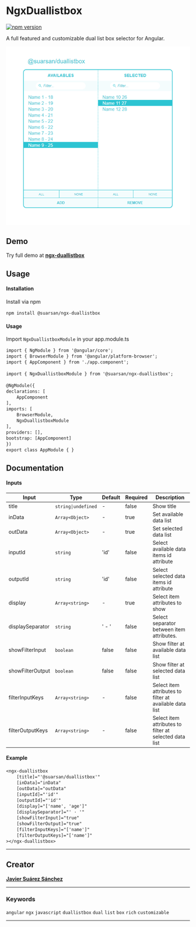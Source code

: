 # NgxDuallistbox

[![npm version](https://badge.fury.io/js/@suarsan%2Fngx-duallistbox.svg)](https://badge.fury.io/js/@suarsan%2Fngx-duallistbox)

A full featured and customizable dual list box selector for Angular.

![alt text](https://github.com/Suarsan/ngx-duallistbox/raw/master/projects/suarsan/ngx-duallistbox/demo.png)


## Demo

Try full demo  at **[ngx-duallistbox](www.javiersuarezsanchez.com/projects/ngx-duallistbox)**

## Usage

#### Installation

Install via npm

    npm install @suarsan/ngx-duallistbox
    
#### Usage

Import ``NgxDuallistboxModule`` in your app.module.ts

    import { NgModule } from '@angular/core';
    import { BrowserModule } from '@angular/platform-browser';
    import { AppComponent } from './app.component';
    
    import { NgxDuallistboxModule } from '@suarsan/ngx-duallistbox';

    @NgModule({
    declarations: [
        AppComponent
    ],
    imports: [
        BrowserModule,
        NgxDuallistboxModule
    ],
    providers: [],
    bootstrap: [AppComponent]
    })
    export class AppModule { }

## Documentation

#### Inputs

| Input | Type | Default | Required | Description |
| ----- | ---- | ------  | -------- | ----------- |
| title | `string\|undefined` | - | false | Show title |
| inData | `Array<Object>` | - | true |  Set available data list |
| outData | `Array<Object>` | - | true |  Set selected data list |
| inputId | `string` | 'id' | false | Select available data items id attribute |
| outputId | `string` | 'id' | false | Select selected data items id attribute |
| display | `Array<string>` | - | true | Select item attributes to show |
| displaySeparator | `string` | ' - ' | false | Select separator between  item attributes. |
| showFilterInput | `boolean` | false | false | Show filter at available data list |
| showFilterOutput | `boolean` | false | false | Show filter at selected data list |
| filterInputKeys | `Array<string>` | -  | false | Select item attributes to filter at available data list |
| filterOutputKeys | `Array<string>` | -  | false | Select item attributes to filter at selected data list |

#### Example

    <ngx-duallistbox
        [title]="'@suarsan/duallistbox'"
        [inData]="inData" 
        [outData]="outData" 
        [inputId]="'id'" 
        [outputId]="'id'" 
        [display]="['name', 'age']"
        [displaySeparator]="' · '"
        [showFilterInput]="true" 
        [showFilterOutput]="true" 
        [filterInputKeys]="['name']" 
        [filterOutputKeys]="['name']"
    ></ngx-duallistbox>


---

## Creator

**[Javier Suárez Sánchez](https://javiersuarezsanchez.com)**




---

### Keywords

`angular` `ngx` `javascript` `duallistbox` `dual` `list` `box` `rich` `customizable`

---



